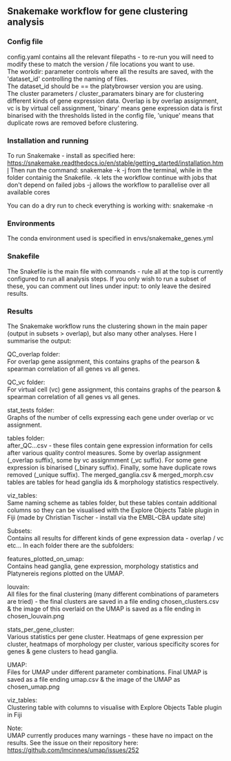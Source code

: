 ## Snakemake workflow for gene clustering analysis

### Config file
config.yaml contains all the relevant filepaths - to re-run you will need to modify these to match the version / file 
locations you want to use.  
The workdir: parameter controls where all the results are saved, with the 'dataset_id' controlling the naming of files.  
The dataset_id should be == the platybrowser version you are using.  
The cluster parameters / cluster_paramaters binary are for clustering different kinds of gene expression data. Overlap is by
overlap assignment, vc is by virtual cell assignment, 'binary' means gene expression data is first binarised with the thresholds
listed in the config file, 'unique' means that duplicate rows are removed before clustering.

### Installation and running
To run Snakemake - install as specified here: https://snakemake.readthedocs.io/en/stable/getting_started/installation.html
Then run the command: snakemake -k -j from the terminal, while in the folder containig the Snakefile.
-k lets the workflow continue with jobs that don't depend on failed jobs
-j allows the workflow to parallelise over all available cores

You can do a dry run to check everything is working with: snakemake -n

### Environments
The conda environment used is specified in envs/snakemake_genes.yml 

### Snakefile
The Snakefile is the main file with commands - rule all at the top is currently configured to run all analysis steps.
If you only wish to run a subset of these, you can comment out lines under input: to only leave the desired results.

### Results
The Snakemake workflow runs the clustering shown in the main paper (output in subsets > overlap), but also many other analyses. Here I summarise the output:  

QC_overlap folder:  
For overlap gene assignment, this contains graphs of the pearson & spearman correlation of all genes vs all genes.  

QC_vc folder:  
For virtual cell (vc) gene assignment, this contains graphs of the pearson & spearman correlation of all genes vs all genes.  

stat_tests folder:  
Graphs of the number of cells expressing each gene under overlap or vc assignment.  

tables folder:  
after_QC...csv - these files contain gene expression information for cells after various quality control measures. 
Some by overlap assignment (_overlap suffix), some by vc assignmment (_vc suffix). For some gene expression is binarised 
(_binary suffix). Finally, some have duplicate rows removed (_unique suffix).
The merged_ganglia.csv & merged_morph.csv tables are tables for head ganglia ids & morphology statistics respectively.  

viz_tables:  
Same naming scheme as tables folder, but these tables contain additional columns so they can be visualised with the
Explore Objects Table plugin in Fiji (made by Christian Tischer - install via the EMBL-CBA update site)

Subsets:  
Contains all results for different kinds of gene expression data - overlap / vc etc...
In each folder there are the subfolders:  

features_plotted_on_umap:  
Contains head ganglia, gene expression, morphology statistics and Platynereis regions plotted on the UMAP.  

louvain:  
All files for the final clustering (many different combinations of parameters are tried) - the final clusters are saved
in a file ending chosen_clusters.csv & the image of this overlaid on the UMAP is saved as a file ending in chosen_louvain.png  

stats_per_gene_cluster:  
Various statistics per gene cluster. Heatmaps of gene expression per cluster, heatmaps of morphology per cluster,
various specificity scores for genes & gene clusters to head ganglia.  

UMAP:  
Files for UMAP under different parameter combinations. Final UMAP is saved as a file ending umap.csv & the image of the
UMAP as chosen_umap.png  

viz_tables:  
Clustering table with columns to visualise with Explore Objects Table plugin in Fiji  

Note:  
UMAP currently produces many warnings - these have no impact on the results. See the
issue on their repository here: https://github.com/lmcinnes/umap/issues/252
